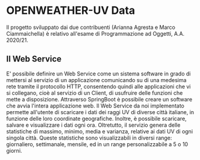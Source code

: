 # OPENWEATHER-UV Data
Il progetto sviluppato dai due contribuenti (Arianna Agresta e Marco Ciammaichella) è relativo all'esame di Programmazione ad Oggetti, A.A. 2020/21.
##  Il Web Service
E' possibile definire un Web Service come un sistema software in grado di mettersi al servizio di un applicazione comunicando su di una medesima rete tramite il protocollo HTTP, consentendo quindi alle applicazioni che vi si collegano, cioè al servizio di un Client, di usufruire delle funzioni che mette a disposizione. Attraverso SpringBoot è possibile creare un software che avvia l'intera applicazione web. Il Web Service da noi implementato permette all'utente di scaricare i dati dei raggi UV di diverse città italiane, in funzione delle loro coordinate geografiche. Inoltre, è possibile scaricare, salvare e visualizzare i dati ogni ora. Oltretutto, il servizio genera delle statistiche di massimo, minimo, media e varianza, relative ai dati UV di ogni singola città. Queste statistiche sono visualizzabili in diversi range: giornaliero, settimanale, mensile, ed in un range personalizzabile a 5 o 10 giorni. 
